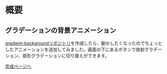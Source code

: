 # 概要

## グラデーションの背景アニメーション

[gradient-backgroundリポジトリ](https://github.com/YScyber/gradient-background/ "リポジトリのページへ")を作成したら、動かしたくなったのでちょっとしたアニメーションを追加してみました。画面の下にあるボタンで放射グラデーション、扇形グラデーションに切り替えができます。


[完成ページへ](https://yscyber.github.io/gradient-background-animations/ "https://yscyber.github.io/gradient-background-animations/")
